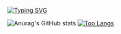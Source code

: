 [![Typing SVG](https://readme-typing-svg.demolab.com?font=Fira+Code&pause=1000&color=F76141&center=falso&vCenter=falso&repeat=verdadeiro&random=falso&width=435&lines=Developing+both+front-end+and+back-end+solutions)](https://git.io/typing-svg)


![Anurag's GitHub stats](https://github-readme-stats.vercel.app/api?username=gopmts&show_icons=true&theme=transparent)
[![Top Langs](https://github-readme-stats.vercel.app/api/top-langs/?username=gopmts&layout=donut-vertical)](https://github.com/anuraghazra/github-readme-stats)
